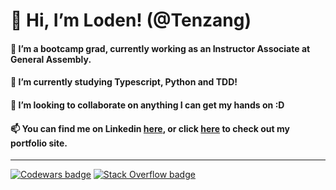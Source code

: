 # 👋 Hi, I’m Loden! (@Tenzang)
#### 👀 I’m a bootcamp grad, currently working as an Instructor Associate at General Assembly.
#### 🌱 I’m currently studying Typescript, Python and TDD!
#### 💞️ I’m looking to collaborate on anything I can get my hands on :D
#### 📫 You can find me on Linkedin [here](https://www.linkedin.com/in/loden-gendun-5857b2202/), or click [here](https://tenzang.github.io/portfolio-website/) to check out my portfolio site.

---
[![Codewars badge](https://www.codewars.com/users/Tenzang/badges/large)](https://www.codewars.com/users/Tenzang)
[![Stack Overflow badge](https://stackoverflow.com/users/flair/20770440.png?theme=dark)](https://stackoverflow.com/users/20770440/loden)
